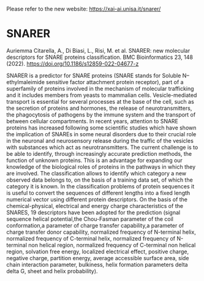 Please refer to the new website: https://xai-ai.unisa.it/snarer/

# SNARER
Auriemma Citarella, A., Di Biasi, L., Risi, M. et al. SNARER: new molecular descriptors for SNARE proteins classification.
BMC Bioinformatics 23, 148 (2022). https://doi.org/10.1186/s12859-022-04677-z

SNARER is a predictor for SNARE proteins (SNARE stands for Soluble N–ethylmaleimide sensitive factor attachment protein receptor), part of a superfamily of proteins involved in the mechanism of molecular trafficking and it includes members from yeasts to mammalian cells. 
Vesicle-mediated transport is essential for several processes at the base of the cell, such as the secretion of proteins and hormones, the release of neurotransmitters, the phagocytosis of pathogens by the immune system and the transport of between cellular compartments.
In recent years, attention to SNARE proteins has increased following some scientific studies which have shown the implication of SNAREs in some neural disorders due to their crucial role in the neuronal and neurosensory release during the traffic of the vesicles with substances which act as neurotransmitters.
The current challenge is to be able to identify, through increasingly accurate prediction methods, the function of unknown proteins. This is an advantage for expanding our knowledge of the biological roles of proteins in the pathways in which they are involved.
The classification allows to identify which category a new observed data belongs to, on the basis of a training data set, of which the category it is known. In the classification problems of protein sequences it is useful to convert the sequences of different lengths into a fixed length numerical vector using different protein descriptors.
On the basis of the chemical-physical, electrical and energy charge characteristics of the SNARES, 19 descriptors have been adopted for the prediction 
(signal sequence helical potential,the Chou-Fasman parameter of the coil conformation,a parameter of charge transfer capability,a parameter of charge transfer donor 
capability, normalized frequency of N-terminal helix, normalized frequency of C-terminal helix, normalized frequency of N-terminal non helical region,
normalized frequency of C-terminal non helical region, solvation free energy, localized electrical effect, positive charge, negative charge, partition energy, average accessible surface area, side chain interaction parameter, bulkiness, helix formation parameters delta delta G, sheet and helix probability).


